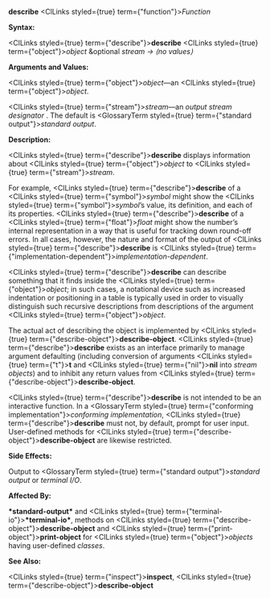 **describe** <ClLinks styled={true} term={"function"}><i>Function</i></ClLinks> 



**Syntax:** 



<ClLinks styled={true} term={"describe"}><b>describe</b></ClLinks> <ClLinks styled={true} term={"object"}><i>object</i></ClLinks> &amp;optional *stream → ⟨no values⟩* 



**Arguments and Values:** 



<ClLinks styled={true} term={"object"}><i>object</i></ClLinks>—an <ClLinks styled={true} term={"object"}><i>object</i></ClLinks>. 



<ClLinks styled={true} term={"stream"}><i>stream</i></ClLinks>—an *output stream designator* . The default is <GlossaryTerm styled={true} term={"standard output"}><i>standard output</i></GlossaryTerm>. 



**Description:** 



<ClLinks styled={true} term={"describe"}><b>describe</b></ClLinks> displays information about <ClLinks styled={true} term={"object"}><i>object</i></ClLinks> to <ClLinks styled={true} term={"stream"}><i>stream</i></ClLinks>. 



For example, <ClLinks styled={true} term={"describe"}><b>describe</b></ClLinks> of a <ClLinks styled={true} term={"symbol"}><i>symbol</i></ClLinks> might show the <ClLinks styled={true} term={"symbol"}><i>symbol</i></ClLinks>’s value, its definition, and each of its properties. <ClLinks styled={true} term={"describe"}><b>describe</b></ClLinks> of a <ClLinks styled={true} term={"float"}><i>float</i></ClLinks> might show the number’s internal representation in a way that is useful for tracking down round-off errors. In all cases, however, the nature and format of the output of <ClLinks styled={true} term={"describe"}><b>describe</b></ClLinks> is <ClLinks styled={true} term={"implementation-dependent"}><i>implementation-dependent</i></ClLinks>. 



<ClLinks styled={true} term={"describe"}><b>describe</b></ClLinks> can describe something that it finds inside the <ClLinks styled={true} term={"object"}><i>object</i></ClLinks>; in such cases, a notational device such as increased indentation or positioning in a table is typically used in order to visually distinguish such recursive descriptions from descriptions of the argument <ClLinks styled={true} term={"object"}><i>object</i></ClLinks>. 







 



 



The actual act of describing the object is implemented by <ClLinks styled={true} term={"describe-object"}><b>describe-object</b></ClLinks>. <ClLinks styled={true} term={"describe"}><b>describe</b></ClLinks> exists as an interface primarily to manage argument defaulting (including conversion of arguments <ClLinks styled={true} term={"t"}><b>t</b></ClLinks> and <ClLinks styled={true} term={"nil"}><b>nil</b></ClLinks> into *stream objects*) and to inhibit any return values from <ClLinks styled={true} term={"describe-object"}><b>describe-object</b></ClLinks>. 



<ClLinks styled={true} term={"describe"}><b>describe</b></ClLinks> is not intended to be an interactive function. In a <GlossaryTerm styled={true} term={"conforming implementation"}><i>conforming implementation</i></GlossaryTerm>, <ClLinks styled={true} term={"describe"}><b>describe</b></ClLinks> must not, by default, prompt for user input. User-defined methods for <ClLinks styled={true} term={"describe-object"}><b>describe-object</b></ClLinks> are likewise restricted. 



**Side Effects:** 



Output to <GlossaryTerm styled={true} term={"standard output"}><i>standard output</i></GlossaryTerm> or *terminal I/O*. 



**Affected By:** 



**\*standard-output\*** and <ClLinks styled={true} term={"terminal-io"}><b>\*terminal-io\*</b></ClLinks>, methods on <ClLinks styled={true} term={"describe-object"}><b>describe-object</b></ClLinks> and <ClLinks styled={true} term={"print-object"}><b>print-object</b></ClLinks> for <ClLinks styled={true} term={"object"}><i>objects</i></ClLinks> having user-defined *classes*. 



**See Also:** 



<ClLinks styled={true} term={"inspect"}><b>inspect</b></ClLinks>, <ClLinks styled={true} term={"describe-object"}><b>describe-object</b></ClLinks> 



